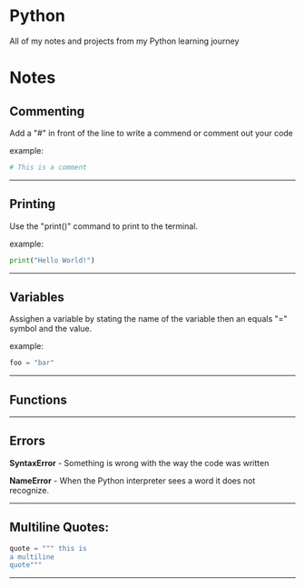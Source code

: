 # Python
All of my notes and projects from my Python learning journey


# Notes

## Commenting
Add a "#" in front of the line to write a commend or comment out your code

example:
```python
# This is a comment
```
---
## Printing
Use the "print()" command to print to the terminal.

example:
```python
print("Hello World!")
```
---
## Variables
Assighen a variable by stating the name of the variable then an equals "=" symbol and the value.

example:
```python
foo = "bar"
```
---
## Functions

---
## Errors

**SyntaxError** - Something is wrong with the way the code was written

**NameError** - When the Python interpreter sees a word it does not recognize.

---

## Multiline Quotes:

```python
quote = """ this is
a multiline
quote"""
```
---

